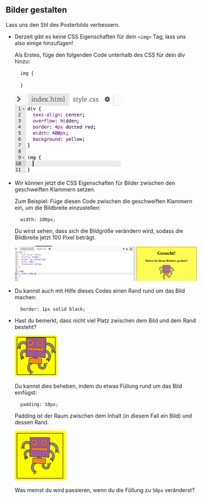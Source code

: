 ## Bilder gestalten

Lass uns den Stil des Posterbilds verbessern.

+ Derzeit gibt es keine CSS Eigenschaften für dein `<img>` Tag, lass uns also einige hinzufügen!
    
    Als Erstes, füge den folgenden Code unterhalb des CSS für dein div hinzu:
    
        img {
        
        }
        
    
    ![Screenshot](images/wanted-img-css.png)

+ Wir können jetzt die CSS Eigenschaften für Bilder zwischen den geschweiften Klammern setzen.
    
    Zum Beispiel: Füge diesen Code zwischen die geschweiften Klammern ein, um die Bildbreite einzustellen:
    
        width: 100px;
        
    
    Du wirst sehen, dass sich die Bildgröße verändern wird, sodass die Bildbreite jetzt 100 Pixel beträgt.
    
    ![Screenshot](images/wanted-img-width.png)

+ Du kannst auch mit Hilfe dieses Codes einen Rand rund um das Bild machen:
    
        border: 1px solid black;
        

+ Hast du bemerkt, dass nicht viel Platz zwischen dem Bild und dem Rand besteht?
    
    ![Screenshot](images/wanted-img-border.png)
    
    Du kannst dies beheben, indem du etwas Füllung rund um das Bild einfügst:
    
        padding: 10px;
        
    
    Padding ist der Raum zwischen dem Inhalt (in diesem Fall ein Bild) und dessen Rand.
    
    ![Screenshot](images/wanted-img-padding.png)
    
    Was meinst du wird passieren, wenn du die Füllung zu `50px` veränderst?